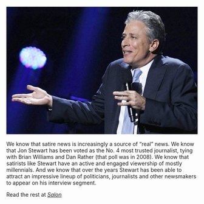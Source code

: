 ![jon_stewart3.jpg](/assets/img/jon_stewart3.jpg)

We know that satire news is increasingly a source of “real” news. We know that Jon Stewart has been voted as the No. 4 most trusted journalist, tying with Brian Williams and Dan Rather (that poll was in 2008). We know that satirists like Stewart have an active and engaged viewership of mostly millennials. And we know that over the years Stewart has been able to attract an impressive lineup of politicians, journalists and other newsmakers to appear on his interview segment.

Read the rest at [_Salon_](http://www.salon.com/2014/10/10/jon_stewart_knows_best_in_a_fox_news_world_we_need_satire_more_than_meet_the_press/)